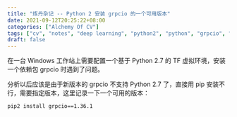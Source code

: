 ```yaml
---
title: "炼丹杂记 -- Python 2 安装 grpcio 的一个可用版本"
date: 2021-09-12T20:25:22+08:00
categories: ["Alchemy Of CV"]
tags: ["cv", "notes", "deep learning", "python2", "python", "grpcio", "linux", "windows", "pip"]
draft: false
---
```


在一台 Windows 工作站上需要配置一个基于 Python 2.7 的 TF 虚拟环境，安装一个依赖包 grpcio 时遇到了问题。  

分析以后应该是由于新版本的 grpcio 不支持 Python 2.7 了，直接用 pip 安装不行，需要指定版本，这里记录一下一个可用的版本：  

```
pip2 install grpcio==1.36.1
```
